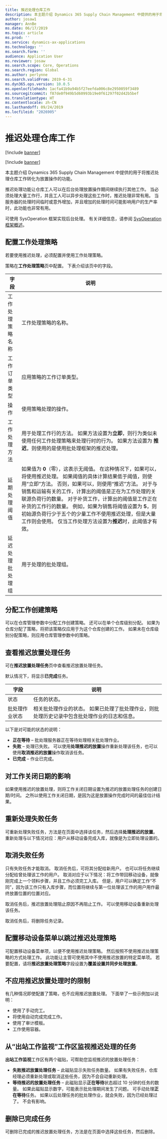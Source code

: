 ```yaml
---
title: 推迟处理仓库工作
description: 本主题介绍 Dynamics 365 Supply Chain Management 中提供的用于将推迟处理仓库工作转化为放置操作的功能。
author: josaw1
manager: AnnBe
ms.date: 06/17/2019
ms.topic: article
ms.prod: ''
ms.service: dynamics-ax-applications
ms.technology: ''
ms.search.form: ''
audience: Application User
ms.reviewer: josaw
ms.search.scope: Core, Operations
ms.search.region: Global
ms.author: perlynne
ms.search.validFrom: 2019-6-31
ms.dyn365.ops.version: 10.0.5
ms.openlocfilehash: 1acfa41b9a94b5f27eefda006c8e2950059f3489
ms.sourcegitcommit: f87de0f949b5d60993b19e0f61297f02d42b5bef
ms.translationtype: HT
ms.contentlocale: zh-CN
ms.lasthandoff: 09/24/2019
ms.locfileid: "2026905"
---
```

# <a name="deferred-processing-of-warehouse-work"></a>推迟处理仓库工作

[!include [banner](../includes/banner.md)]

[!include [banner](../includes/pivate-preview-banner.md)]

本主题介绍 Dynamics 365 Supply Chain Management 中提供的用于将推迟处理仓库工作转化为放置操作的功能。


推迟处理功能让仓库工人可以在后台处理放置操作期间继续执行其他工作。 当必须处理大量工作行，并且工人可以异步处理这些工作时，推迟处理非常有用。 当服务器的处理时间临时或意外增加，并且增加的处理时间可能影响用户的生产率时，此功能也非常有用。

可使用 SysOperation 框架实现后台处理。 有关详细信息，请参阅 [SysOperation 框架概述](https://docs.microsoft.com/dynamicsax-2012/developer/sysoperation-framework-overview)。

## <a name="configuring-the-work-processing-policies"></a>配置工作处理策略

若要使用推迟处理，必须配置并使用工作处理策略。

策略在**工作处理策略**页中配置。 下表介绍该页中的字段。

| 字段                           | 说明 |
|---------------------------------|-------------|
| 工作处理策略名称     | 工作处理策略的名称。 |
| 工作订单类型                 | 应用策略的工作订单类型。 |
| 操作​                       | 使用策略处理的操作。 |
| 工作处理方法          | 用于处理工作行的方法。 如果方法设置为**立即**，则行为类似未使用任何工作处理策略来处理行时的行为。 如果方法设置为 **推迟**，则使用的是使用批处理框架的推迟处理。 |
| 延期处理阈值   | 如果值为 **0**（零），这表示无阈值。 在这种情况下，如果可以，将使用推迟处理。 如果阈值的具体计算结果低于阈值，则使用“立即”方法。 否则，如果可以，则使用“推迟”方法。 对于与销售和运输有关的工作，计算出的阈值是正在为工作处理的关联源负荷行的数量。 对于补货工作，计算出的阈值是工作正在补货的工作行的数量。 例如，如果为销售将阈值设置为 **5**，则初始源负荷行少于五个的少量工作不使用推迟处理，但是大量工作则会使用。 仅当工作处理方法设置为**推迟**时，此阈值才有效。 |
| 延迟处理批处理组 |用于处理的批处理组。 |

## <a name="assigning-the-work-creation-policy"></a>分配工作创建策略

可以在仓库管理参数中分配工作创建策略。 还可以在单个仓库级别分配。 如果为仓库分配了策略，将把该策略仅应用于为这个仓库创建的工作。 如果未在仓库级别分配策略，则应用仓库管理参数中的策略。

## <a name="viewing-the-deferred-put-processing-tasks"></a>查看推迟放置处理任务

可在**推迟放置处理任务**页中查看推迟放置处理任务。

默认情况下，将显示**已完成**任务。

| 字段            | 说明 |
|------------------|-------------|
| 状态           | 任务的状态。 |
| 批处理作业状态 | 相关批处理作业的状态。 如果已处理了批处理作业，则批处理历史记录中包含批处理作业的日志和信息。 |

以下是对可能的状态的说明：

- **正在等待** – 批处理服务器正在等待处理相关批处理作业。
- **失败** – 处理已失败。 可以使用**处理推迟的放置**操作重新处理该任务，也可以使用**取消推迟的放置**操作取消该任务。
- **已完成** – 作业已完成。

## <a name="impact-on-closed-work-dates"></a>对工作关闭日期的影响

如果使用推迟的放置处理，则将工作关闭日期设置为推迟的放置处理任务的创建日期/时间。 之所以使用工作关闭日期，是因为这是放置操作完成时间的最佳估计结果。

## <a name="reprocessing-a-failed-task"></a>重新处理失败任务

可重新处理失败任务，方法是在页面中选择该任务，然后选择**处理推迟的放置**。 重新处理与以下情况对应：用户从移动设备完成入库，就像是为立即处理设置的。

## <a name="canceling-failed-tasks"></a>取消失败任务

只有失败任务才能取消。 取消任务后，可将其分配给新用户。 也可以将任务继续分配给曾处理该工作的用户。 取消对应于以下情况：将工作带回移动设备，就像刚完成上一个领料步骤，并且工作必须完工入库。 但是，用户可以确定工作“不同”，因为该工作只有入库步骤，而位置将继续与第一位处理该工作的用户用作最终放置位置的位置对应。

取消任务后，推迟放置处理阻止原因不再阻止工作。 可以使用移动设备重新处理该任务。

取消任务后，将删除任务记录。

## <a name="configuring-the-mobile-device-menu-to-skip-the-deferred-processing-policy"></a>配置移动设备菜单以跳过推迟处理策略

可配置移动设备菜单项，以便不使用推迟处理策略。 然后按照不使用推迟处理策略的方式处理工作。 此功能让主管可使用其中不使用推迟放置的特定菜单项。 若要配置，请将**推迟放置处理策略**字段设置为**覆盖设置并同步处理放置**。 

## <a name="restrictions-when-the-deferred-put-processing-isnt-applied"></a>不应用推迟放置处理时的限制

有几种情况即使配置了策略，也不应用推迟放置处理。 下面举了一些示例加以说明：

- 使用了手动完工。
- 将使用自动完成完成工作。
- 使用了审计模板。
- 工作使用容器。

## <a name="monitoring-the-deferred-processing-tasks-from-the-outbound-work-monitoring-workspace"></a>从“出站工作监视”工作区监视推迟处理的任务

**出站工作监视**工作区有两个磁贴，可帮助您监视推迟的放置处理任务：

- **失败推迟放置处理任务** – 此磁贴显示失败任务数量。 如果有失败任务，仓库经理必须重新处理或取消这些任务，因为不会自动重新处理。
- **等待推迟的放置处理任务** – 此磁贴显示**正在等待**状态超过 10 分钟的任务的数量。 如果此磁贴显示数字，可能表示批处理期间发生了问题。 可手动处理**正在等待**任务。 如果以后处理任务的批处理作业，就会失败，因为已经处理过了。 不会有影响。

## <a name="deleting-completed-tasks"></a>删除已完成任务

可删除已完成的推迟放置处理任务，方法是在页面中选择这些任务，然后删除。
